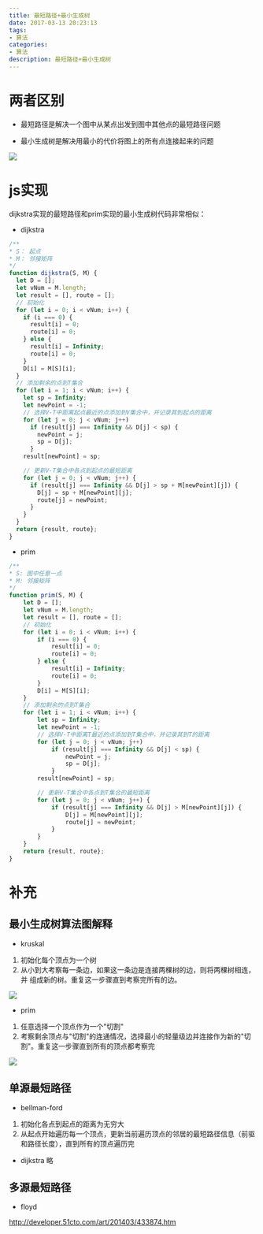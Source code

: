 ```yaml
---
title: 最短路径+最小生成树
date: 2017-03-13 20:23:13
tags:
- 算法
categories:
- 算法
description: 最短路径+最小生成树
---
```


# 两者区别
* 最短路径是解决一个图中从某点出发到图中其他点的最短路径问题

* 最小生成树是解决用最小的代价将图上的所有点连接起来的问题

![](algo-shortestroute-leastgentree/1.jpg)

# js实现

dijkstra实现的最短路径和prim实现的最小生成树代码非常相似：

* dijkstra

```javascript
/**
* S： 起点
* M： 邻接矩阵
*/
function dijkstra(S, M) {
  let D = [];
  let vNum = M.length;
  let result = [], route = [];
  // 初始化
  for (let i = 0; i < vNum; i++) {
    if (i === 0) {
      result[i] = 0;
      route[i] = 0;
    } else {
      result[i] = Infinity;
      route[i] = 0;
    }
    D[i] = M[S][i];
  }
  // 添加剩余的点到T集合
  for (let i = 1; i < vNum; i++) {
    let sp = Infinity;
    let newPoint = -1;
    // 选择V-T中距离起点最近的点添加到V集合中，并记录其到起点的距离
    for (let j = 0; j < vNum; j++)
      if (result[j] === Infinity && D[j] < sp) {
        newPoint = j;
        sp = D[j];
      }
    result[newPoint] = sp;

    // 更新V-T集合中各点到起点的最短距离
    for (let j = 0; j < vNum; j++) {
      if (result[j] === Infinity && D[j] > sp + M[newPoint][j]) {
        D[j] = sp + M[newPoint][j];
        route[j] = newPoint;
      }
    }
  }
  return {result, route};
}
```

* prim

```javascript
/**
* S: 图中任意一点
* M: 邻接矩阵
*/
function prim(S, M) {
    let D = [];
    let vNum = M.length;
    let result = [], route = [];
    // 初始化
    for (let i = 0; i < vNum; i++) {
        if (i === 0) {
            result[i] = 0;
            route[i] = 0;
        } else {
            result[i] = Infinity;
            route[i] = 0;
        }
        D[i] = M[S][i];
    }
    // 添加剩余的点到T集合
    for (let i = 1; i < vNum; i++) {
        let sp = Infinity;
        let newPoint = -1;
        // 选择V-T中距离T最近的点添加到T集合中，并记录其到T的距离
        for (let j = 0; j < vNum; j++)
            if (result[j] === Infinity && D[j] < sp) {
                newPoint = j;
                sp = D[j];
            }
        result[newPoint] = sp;

        // 更新V-T集合中各点到T集合的最短距离
        for (let j = 0; j < vNum; j++) {
            if (result[j] === Infinity && D[j] > M[newPoint][j]) {
                D[j] = M[newPoint][j];
                route[j] = newPoint;
            }
        }
    }
    return {result, route};
}
```

# 补充
## 最小生成树算法图解释
* kruskal
1. 初始化每个顶点为一个树
2. 从小到大考察每一条边，如果这一条边是连接两棵树的边，则将两棵树相连，并
组成新的树。重复这一步骤直到考察完所有的边。
  
![](algo-shortestroute-leastgentree/2.png)

* prim
1. 任意选择一个顶点作为一个"切割"
2. 考察剩余顶点与"切割"的连通情况，选择最小的轻量级边并连接作为新的"切割"。重复这一步骤直到所有的顶点都考察完

![](algo-shortestroute-leastgentree/3.png)

## 单源最短路径
* bellman-ford
1. 初始化各点到起点的距离为无穷大
2. 从起点开始遍历每一个顶点，更新当前遍历顶点的邻居的最短路径信息（前驱和路径长度），直到所有的顶点遍历完

* dijkstra
略

## 多源最短路径
* floyd

http://developer.51cto.com/art/201403/433874.htm


